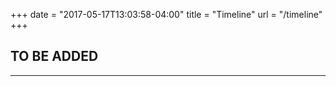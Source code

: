 +++
date = "2017-05-17T13:03:58-04:00"
title = "Timeline"
url = "/timeline"
+++

## TO BE ADDED

---

